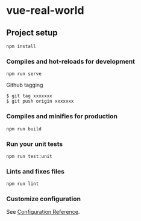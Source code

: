 # vue-real-world

## Project setup
```
npm install
```

### Compiles and hot-reloads for development
```
npm run serve
```

Github tagging
```
$ git tag xxxxxxx
$ git push origin xxxxxxx 
```


### Compiles and minifies for production
```
npm run build
```

### Run your unit tests
```
npm run test:unit
```

### Lints and fixes files
```
npm run lint
```

### Customize configuration
See [Configuration Reference](https://cli.vuejs.org/config/).
